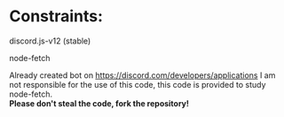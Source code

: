 
# Constraints:

discord.js-v12 (stable) 

node-fetch 

Already created bot on https://discord.com/developers/applications
I am not responsible for the use of this code, this code is provided to study node-fetch. 
<br><b>Please don't steal the code, fork the repository!</b></br>
